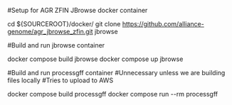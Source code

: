 #Setup for AGR ZFIN JBrowse docker container

cd ${SOURCEROOT}/docker/
git clone https://github.com/alliance-genome/agr_jbrowse_zfin.git jbrowse

#Build and run jbrowse container

docker compose build jbrowse
docker compose up jbrowse

#Build and run processgff container
#Unnecessary unless we are building files locally
#Tries to upload to AWS

docker compose build processgff
docker compose run --rm processgff
